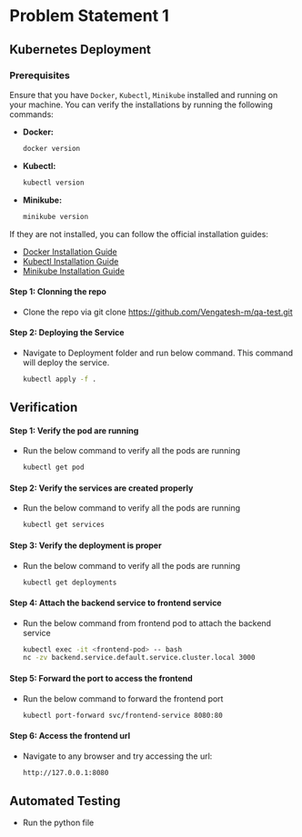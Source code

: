 # Problem Statement 1

## Kubernetes Deployment

### Prerequisites

Ensure that you have `Docker`,  `Kubectl`,  `Minikube` installed and running on your machine. You can verify the installations by running the following commands:

- **Docker:**  
  ```bash
  docker version 
  ```

- **Kubectl:**  
  ```bash
  kubectl version
  ```

- **Minikube:**  
  ```bash
  minikube version
  ```
 
If they are not installed, you can follow the official installation guides:

- [Docker Installation Guide](https://docs.docker.com/engine/install/)
- [Kubectl Installation Guide](https://kubernetes.io/docs/tasks/tools/)
- [Minikube Installation Guide](https://minikube.sigs.k8s.io/docs/start/)

#### Step 1: Clonning the repo
- Clone the repo via git clone https://github.com/Vengatesh-m/qa-test.git

#### Step 2: Deploying the Service 
- Navigate to Deployment folder and run below command. This command will deploy the service.
  ```bash
  kubectl apply -f .
  ```

## Verification

#### Step 1: Verify the pod are running 
- Run the below command to verify all the pods are running 
  ```bash
  kubectl get pod
  ```

#### Step 2: Verify the services are created properly 
- Run the below command to verify all the pods are running 
  ```bash
  kubectl get services
  ```

#### Step 3: Verify the deployment is proper
- Run the below command to verify all the pods are running 
  ```bash
  kubectl get deployments
  ```

#### Step 4: Attach the backend service to frontend service
- Run the below command from frontend pod to attach the backend service
  ```bash
  kubectl exec -it <frontend-pod> -- bash
  nc -zv backend.service.default.service.cluster.local 3000
  ```

#### Step 5: Forward the port to access the frontend
- Run the below command to forward the frontend port 
  ```bash
  kubectl port-forward svc/frontend-service 8080:80
  ```

#### Step 6: Access the frontend url
- Navigate to any browser and try accessing the url:
  ```bash
  http://127.0.0.1:8080
  ```

## Automated Testing

- Run the python file 
